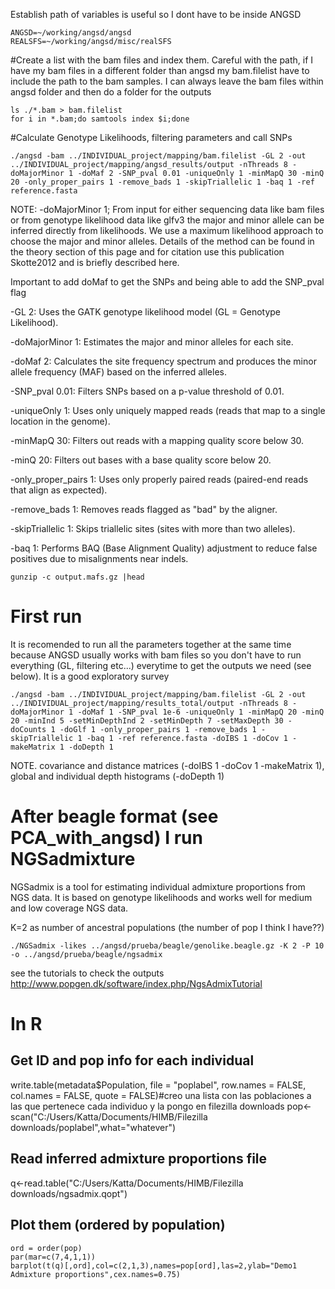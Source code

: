 Establish path of variables is useful so I dont have to be inside ANGSD
```
ANGSD=~/working/angsd/angsd
REALSFS=~/working/angsd/misc/realSFS
```
 
 
 #Create a list with the bam files and index them. Careful with the path, if I have my bam files in a different folder than angsd my bam.filelist have to include the path to the bam samples. I can
 always leave the bam files within angsd folder and then do a folder for the outputs

```
ls ./*.bam > bam.filelist
for i in *.bam;do samtools index $i;done
```

 #Calculate Genotype Likelihoods, filtering parameters and call SNPs
 ```
 ./angsd -bam ../INDIVIDUAL_project/mapping/bam.filelist -GL 2 -out ../INDIVIDUAL_project/mapping/angsd_results/output -nThreads 8 -doMajorMinor 1 -doMaf 2 -SNP_pval 0.01 -uniqueOnly 1 -minMapQ 30 -minQ 20 -only_proper_pairs 1 -remove_bads 1 -skipTriallelic 1 -baq 1 -ref reference.fasta
 ```
NOTE: -doMajorMinor 1; From input for either sequencing data like bam files or from genotype likelihood data like glfv3 the major and minor allele can be inferred directly from likelihoods. We use a maximum likelihood approach to choose the major and minor alleles. Details of the method can be found in the theory section of this page and for citation use this publication Skotte2012 and is briefly described here.

Important to add doMaf to get the SNPs and being able to add the SNP_pval flag

-GL 2: Uses the GATK genotype likelihood model (GL = Genotype Likelihood).

-doMajorMinor 1: Estimates the major and minor alleles for each site.

-doMaf 2: Calculates the site frequency spectrum and produces the minor allele frequency (MAF) based on the inferred alleles.

-SNP_pval 0.01: Filters SNPs based on a p-value threshold of 0.01.

-uniqueOnly 1: Uses only uniquely mapped reads (reads that map to a single location in the genome).

-minMapQ 30: Filters out reads with a mapping quality score below 30.

-minQ 20: Filters out bases with a base quality score below 20.

-only_proper_pairs 1: Uses only properly paired reads (paired-end reads that align as expected).

-remove_bads 1: Removes reads flagged as "bad" by the aligner.

-skipTriallelic 1: Skips triallelic sites (sites with more than two alleles).

-baq 1: Performs BAQ (Base Alignment Quality) adjustment to reduce false positives due to misalignments near indels.

```
gunzip -c output.mafs.gz |head
```
# First run
It is recomended to run all the parameters together at the same time because ANGSD usually works with bam files so you don't have to run everything (GL, filtering etc...) everytime to get 
the outputs we need (see below). It is a good exploratory survey 

```
./angsd -bam ../INDIVIDUAL_project/mapping/bam.filelist -GL 2 -out ../INDIVIDUAL_project/mapping/results_total/output -nThreads 8 -doMajorMinor 1 -doMaf 1 -SNP_pval 1e-6 -uniqueOnly 1 -minMapQ 20 -minQ 20 -minInd 5 -setMinDepthInd 2 -setMinDepth 7 -setMaxDepth 30 -doCounts 1 -doGlf 1 -only_proper_pairs 1 -remove_bads 1 -skipTriallelic 1 -baq 1 -ref reference.fasta -doIBS 1 -doCov 1 -makeMatrix 1 -doDepth 1
```
NOTE. covariance and distance matrices (-doIBS 1 -doCov 1 -makeMatrix 1), global and individual depth histograms (-doDepth 1)

# After beagle format (see PCA_with_angsd) I run NGSadmixture
NGSadmix is a tool for estimating individual admixture proportions from NGS data. It is based on genotype likelihoods and works well for medium and low coverage NGS data.

K=2 as number of ancestral populations (the number of pop I think I have??)

```
./NGSadmix -likes ../angsd/prueba/beagle/genolike.beagle.gz -K 2 -P 10 -o ../angsd/prueba/beagle/ngsadmix
```
see the tutorials to check the outputs http://www.popgen.dk/software/index.php/NgsAdmixTutorial

# In R

## Get ID and pop info for each individual
write.table(metadata$Population, file = "poplabel", row.names = FALSE, col.names = FALSE, quote = FALSE)#creo una lista con las poblaciones a las que pertenece cada individuo y la pongo en filezilla downloads
pop<-scan("C:/Users/Katta/Documents/HIMB/Filezilla downloads/poplabel",what="whatever") 

## Read inferred admixture proportions file
q<-read.table("C:/Users/Katta/Documents/HIMB/Filezilla downloads/ngsadmix.qopt")

## Plot them (ordered by population)
```
ord = order(pop)
par(mar=c(7,4,1,1))
barplot(t(q)[,ord],col=c(2,1,3),names=pop[ord],las=2,ylab="Demo1 Admixture proportions",cex.names=0.75)
```




